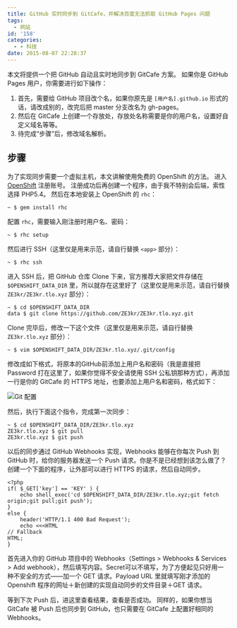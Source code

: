 ```yaml
---
title: GitHub 实时同步到 GitCafe，并解决百度无法抓取 GitHub Pages 问题
tags:
  - 网站
id: '158'
categories:
  - - 科技
date: 2015-08-07 22:28:37
---
```


本文将提供一个把 GitHub 自动且实时地同步到 GitCafe 方案。 如果你是 GitHub Pages 用户，你需要进行如下操作：

1.  首先，需要给 GitHub 项目改个名，如果你原先是 `[用户名].github.io` 形式的话，请改成别的，改完后把 master 分支改名为 gh-pages。
2.  然后在 GitCafe 上创建一个存放处，存放处名称需要是你的用户名，设置好自定义域名等等。
3.  待完成“步骤”后，修改域名解析。
<!-- more -->

## 步骤

为了实现同步需要一个虚拟主机，本文讲解使用免费的 OpenShift 的方法。 进入 [OpenShift](https://www.openshift.com) 注册账号。 注册成功后再创建一个程序，由于我不特别会后端，索性选择 PHP5.4。 然后在本地安装上 OpenShift 的 `rhc`：

```
~ $ gem install rhc
```

配置 `rhc`，需要输入刚注册时用户名、密码：

```
~ $ rhc setup
```

然后进行 SSH（这里仅是用来示范，请自行替换 `<app>` 部分）：

```
~ $ rhc ssh
```

进入 SSH 后，把 GitHub 仓库 Clone 下来，官方推荐大家把文件存储在 `$OPENSHIFT_DATA_DIR` 里，所以就存在这里好了（这里仅是用来示范，请自行替换 `ZE3kr/ZE3kr.tlo.xyz` 部分）：

```
~ $ cd $OPENSHIFT_DATA_DIR
data $ git clone https://github.com/ZE3kr/ZE3kr.tlo.xyz.git
```

Clone 完毕后，修改一下这个文件（这里仅是用来示范，请自行替换 `ZE3kr.tlo.xyz` 部分）：

```
~ $ vim $OPENSHIFT_DATA_DIR/ZE3kr.tlo.xyz/.git/config
```

修改成如下格式，将原本的GitHub前添加上用户名和密码（我是直接把 Password 打在这里了，如果你觉得不安全请使用 SSH 公私钥那种方式），再添加一行是你的 GitCafe 的 HTTPS 地址，也要添加上用户名和密码，格式如下：

![Git 配置](https://imagedelivery.net/6T-behmofKYLsxlrK0l_MQ/8df86d2f-4336-4b16-a9c2-ac4d445ebb00/large)

然后，执行下面这个指令，完成第一次同步：

```
~ $ cd $OPENSHIFT_DATA_DIR/ZE3kr.tlo.xyz
ZE3kr.tlo.xyz $ git pull
ZE3kr.tlo.xyz $ git push
```

以后的同步通过 GitHub Webhooks 实现，Webhooks 能够在你每次 Push 到 GitHub 时，给你的服务器发送一个 Push 请求。你是不是已经想到该怎么做了？ 创建一个下面的程序，让外部可以进行 HTTPS 的请求，然后自动同步。

```
<?php
if( $_GET['key'] == 'KEY' ) {
    echo shell_exec('cd $OPENSHIFT_DATA_DIR/ZE3kr.tlo.xyz;git fetch origin;git pull;git push');
}
else {
    header('HTTP/1.1 400 Bad Request');
    echo <<<HTML
// Fallback
HTML;
}
```

首先进入你的 GitHub 项目中的 Webhooks（Settings > Webhooks & Services > Add webhook），然后填写内容。Secret可以不填写，为了方便起见只好用一种不安全的方式——加一个 GET 请求。Payload URL 里就填写刚才添加的 Openshift 程序的网址＋新创建的实现自动同步的文件目录＋GET 请求。

等到下次 Push 后，进这里查看结果，查看是否成功。 同样的，如果你想当 GitCafe 被 Push 后也同步到 GitHub，也只需要在 GitCafe 上配置好相同的 Webhooks。
